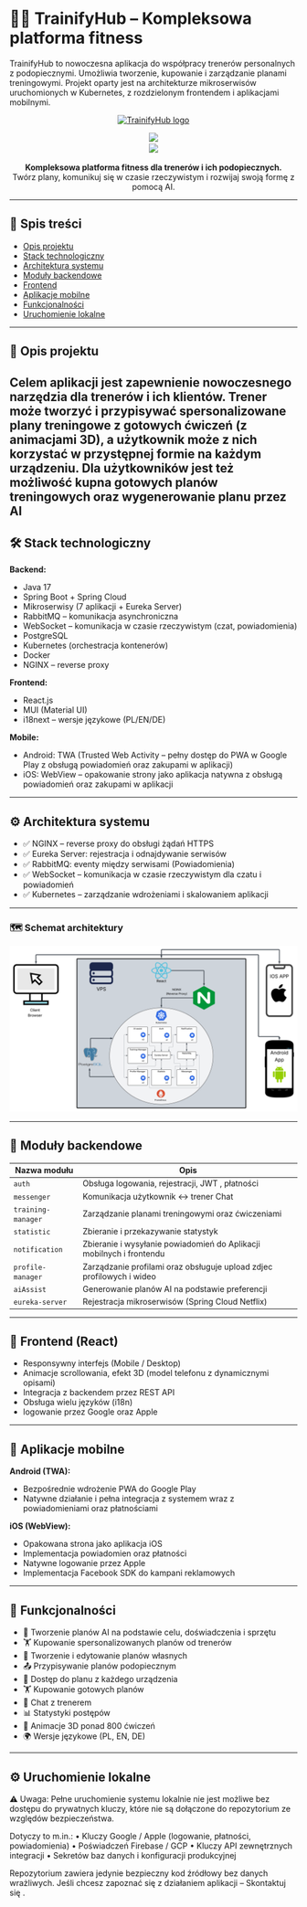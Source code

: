 # 🏋️‍♂️ TrainifyHub – Kompleksowa platforma fitness

TrainifyHub to nowoczesna aplikacja do współpracy trenerów personalnych z podopiecznymi. Umożliwia tworzenie, kupowanie i zarządzanie planami treningowymi. Projekt oparty jest na architekturze mikroserwisów uruchomionych w Kubernetes, z rozdzielonym frontendem i aplikacjami mobilnymi.


<p align="center">
	<a href="https://trainifyhub.com">
  <img src="https://play-lh.googleusercontent.com/FJ19vzMCZiy6OgV4G_w7CtAiD0urEZvP36UOI11qhMlWlLpRSCNb3ab4GtqsPMwGlw=w240-h480" height="80" alt="TrainifyHub logo" />
	</a>
</p>

<p align="center">
  <a href="https://play.google.com/store/apps/details?id=com.trainifyhub.app">
    <img src="https://img.shields.io/badge/Android-Play%20Store-green?logo=google-play" />
  </a>
	<br/>
  <a href="https://apps.apple.com/us/app/trainifyhub/id6743364032?itscg=30200&itsct=apps_box_link&mttnsubad=6743364032">
    <img src="https://img.shields.io/badge/iOS-App%20Store-blue?logo=apple" />
  </a>
</p>

<p align="center">
  <b>Kompleksowa platforma fitness dla trenerów i ich podopiecznych.</b><br/>
  Twórz plany, komunikuj się w czasie rzeczywistym i rozwijaj swoją formę z pomocą AI. 
</p>

---

## 📌 Spis treści

- [Opis projektu](#opis-projektu)
- [Stack technologiczny](#stack-technologiczny)
- [Architektura systemu](#architektura-systemu)
- [Moduły backendowe](#moduły-backendowe)
- [Frontend](#frontend)
- [Aplikacje mobilne](#aplikacje-mobilne)
- [Funkcjonalności](#funkcjonalności)
- [Uruchomienie lokalne](#uruchomienie-lokalne)

---

## 🧠 Opis projektu

Celem aplikacji jest zapewnienie nowoczesnego narzędzia dla trenerów i ich klientów. Trener może tworzyć i przypisywać spersonalizowane plany treningowe z gotowych ćwiczeń (z animacjami 3D), a użytkownik może z nich korzystać w przystępnej formie na każdym urządzeniu.
Dla użytkowników jest też możliwość kupna gotowych planów treningowych oraz wygenerowanie planu przez AI
---

## 🛠️ Stack technologiczny

**Backend:**
- Java 17
- Spring Boot + Spring Cloud
- Mikroserwisy (7 aplikacji + Eureka Server)
- RabbitMQ – komunikacja asynchroniczna
- WebSocket – komunikacja w czasie rzeczywistym (czat, powiadomienia)
- PostgreSQL
- Kubernetes (orchestracja kontenerów)
- Docker
- NGINX – reverse proxy

**Frontend:**
- React.js
- MUI (Material UI)
- i18next – wersje językowe (PL/EN/DE)

**Mobile:**
- Android: TWA (Trusted Web Activity – pełny dostęp do PWA w Google Play z obsługą powiadomień oraz zakupami w aplikacji)
- iOS: WebView – opakowanie strony jako aplikacja natywna z obsługą powiadomień oraz zakupami w aplikacji

---

## ⚙️ Architektura systemu

- ✅ NGINX – reverse proxy do obsługi żądań HTTPS
- ✅ Eureka Server: rejestracja i odnajdywanie serwisów
- ✅ RabbitMQ: eventy między serwisami (Powiadomienia)
- ✅ WebSocket – komunikacja w czasie rzeczywistym dla czatu i powiadomień
- ✅ Kubernetes – zarządzanie wdrożeniami i skalowaniem aplikacji

---

### 🗺️ Schemat architektury

![Diagram architektury](./frontend/public/TrainifyHub-2.png)


---

## 🧩 Moduły backendowe

| Nazwa modułu         | Opis                                                                 |
|----------------------|----------------------------------------------------------------------|
| `auth`               | Obsługa logowania, rejestracji, JWT , płatności                      |
| `messenger`          | Komunikacja użytkownik ↔ trener  Chat                                |
| `training-manager`   | Zarządzanie planami treningowymi oraz ćwiczeniami                    |
| `statistic`          | Zbieranie i przekazywanie statystyk                                  |
| `notification`       | Zbieranie i wysyłanie powiadomień do Aplikacji mobilnych i frontendu |
| `profile-manager`    | Zarządzanie profilami oraz obsługuje upload zdjec profilowych i wideo|                                          |
| `aiAssist`           | Generowanie planów AI na podstawie preferencji                       |
| `eureka-server`      | Rejestracja mikroserwisów (Spring Cloud Netflix)                     |

---

## 🎨 Frontend (React)

- Responsywny interfejs (Mobile / Desktop)
- Animacje scrollowania, efekt 3D (model telefonu z dynamicznymi opisami)
- Integracja z backendem przez REST API
- Obsługa wielu języków (i18n)
- logowanie przez Google oraz Apple
---

## 📱 Aplikacje mobilne

**Android (TWA):**
- Bezpośrednie wdrożenie PWA do Google Play
- Natywne działanie i pełna integracja z systemem wraz z powiadomieniami oraz płatnościami

**iOS (WebView):**
- Opakowana strona jako aplikacja iOS
- Implementacja powiadomien oraz płatności
- Natywne logowanie przez Apple
- Implementacja Facebook SDK do kampani reklamowych

---

## 🚀 Funkcjonalności

- 🧠 Tworzenie planów AI na podstawie celu, doświadczenia i sprzętu
- 🏋️ Kupowanie spersonalizowanych planów od trenerów
- 📝 Tworzenie i edytowanie planów własnych
- 📤 Przypisywanie planów podopiecznym
- 📱 Dostęp do planu z każdego urządzenia
- 🏋️ Kupowanie gotowych planów
- 💬 Chat z trenerem
- 📊 Statystyki postępów
- 🎥 Animacje 3D ponad 800 ćwiczeń
- 🌍 Wersje językowe (PL, EN, DE)

---

## ⚙️ Uruchomienie lokalne

⚠️ Uwaga:
Pełne uruchomienie systemu lokalnie nie jest możliwe bez dostępu do prywatnych kluczy, które nie są dołączone do repozytorium ze względów bezpieczeństwa.

Dotyczy to m.in.:
	•	Kluczy Google / Apple (logowanie, płatności, powiadomienia)
	•	Poświadczeń Firebase / GCP
	•	Kluczy API zewnętrznych integracji
	•	Sekretów baz danych i konfiguracji produkcyjnej

Repozytorium zawiera jedynie bezpieczny kod źródłowy bez danych wrażliwych.
Jeśli chcesz zapoznać się z działaniem aplikacji – Skontaktuj się .
